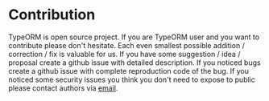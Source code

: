 # Contribution

TypeORM is open source project.
If you are TypeORM user and you want to contribute please don't hesitate.
Each even smallest possible addition / correction / fix is valuable for us.
If you have some suggestion / idea / proposal create a github issue with detailed description.
If you noticed bugs create a github issue with complete reproduction code of the bug.
If you noticed some security issues you think you don't need to expose to public please contact authors via [email]().  
